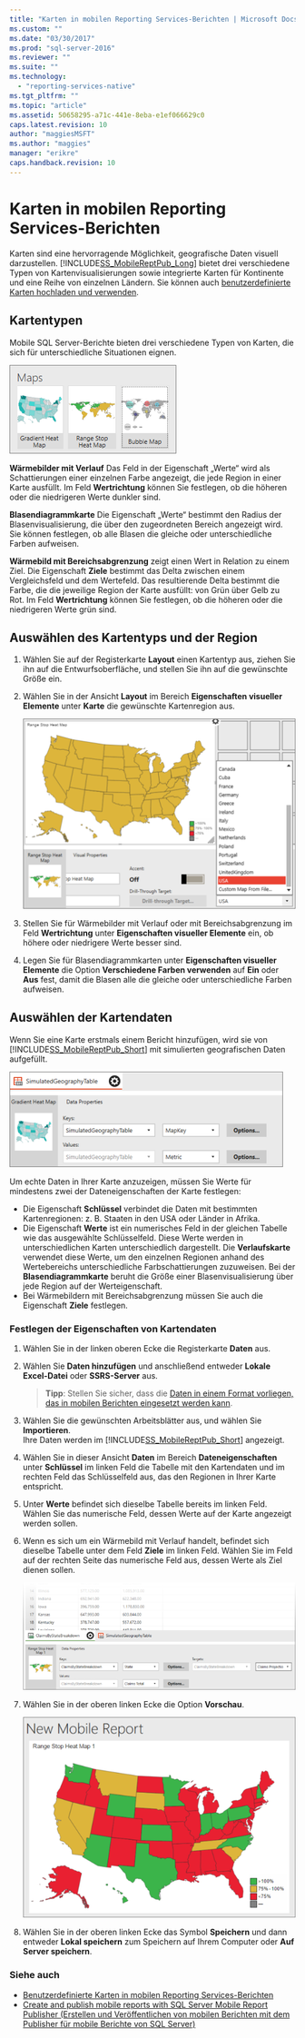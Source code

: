 ```yaml
---
title: "Karten in mobilen Reporting Services-Berichten | Microsoft Docs"
ms.custom: ""
ms.date: "03/30/2017"
ms.prod: "sql-server-2016"
ms.reviewer: ""
ms.suite: ""
ms.technology: 
  - "reporting-services-native"
ms.tgt_pltfrm: ""
ms.topic: "article"
ms.assetid: 50658295-a71c-441e-8eba-e1ef066629c0
caps.latest.revision: 10
author: "maggiesMSFT"
ms.author: "maggies"
manager: "erikre"
caps.handback.revision: 10
---
```

# Karten in mobilen Reporting Services-Berichten
Karten sind eine hervorragende Möglichkeit, geografische Daten visuell darzustellen. [!INCLUDE[SS_MobileReptPub_Long](../../includes/ss-mobilereptpub-long.md)] bietet drei verschiedene Typen von Kartenvisualisierungen sowie integrierte Karten für Kontinente und eine Reihe von einzelnen Ländern. Sie können auch [benutzerdefinierte Karten hochladen und verwenden](../../reporting-services/mobile-reports/custom-maps-in-reporting-services-mobile-reports.md).   
  
## Kartentypen  
  
Mobile SQL Server-Berichte bieten drei verschiedene Typen von Karten, die sich für unterschiedliche Situationen eignen.  
  
![SSMRP_MapsGallery](../../reporting-services/mobile-reports/media/ssmrp-mapsgallery.png)  
  
**Wärmebilder mit Verlauf** Das Feld in der Eigenschaft „Werte“ wird als Schattierungen einer einzelnen Farbe angezeigt, die jede Region in einer Karte ausfüllt. Im Feld **Wertrichtung** können Sie festlegen, ob die höheren oder die niedrigeren Werte dunkler sind.  
  
**Blasendiagrammkarte** Die Eigenschaft „Werte“ bestimmt den Radius der Blasenvisualisierung, die über den zugeordneten Bereich angezeigt wird. Sie können festlegen, ob alle Blasen die gleiche oder unterschiedliche Farben aufweisen.   
  
**Wärmebild mit Bereichsabgrenzung** zeigt einen Wert in Relation zu einem Ziel. Die Eigenschaft **Ziele** bestimmt das Delta zwischen einem Vergleichsfeld und dem Wertefeld. Das resultierende Delta bestimmt die Farbe, die die jeweilige Region der Karte ausfüllt: von Grün über Gelb zu Rot. Im Feld **Wertrichtung** können Sie festlegen, ob die höheren oder die niedrigeren Werte grün sind.  
  
## Auswählen des Kartentyps und der Region  
  
1. Wählen Sie auf der Registerkarte **Layout** einen Kartentyp aus, ziehen Sie ihn auf die Entwurfsoberfläche, und stellen Sie ihn auf die gewünschte Größe ein.  
  
2. Wählen Sie in der Ansicht **Layout** im Bereich **Eigenschaften visueller Elemente** unter **Karte** die gewünschte Kartenregion aus.  
  
   ![SSMRP_SelectMap](../../reporting-services/mobile-reports/media/ssmrp-selectmaps.png)  
  
3. Stellen Sie für Wärmebilder mit Verlauf oder mit Bereichsabgrenzung im Feld **Wertrichtung** unter **Eigenschaften visueller Elemente** ein, ob höhere oder niedrigere Werte besser sind.  
  
7. Legen Sie für Blasendiagrammkarten unter **Eigenschaften visueller Elemente** die Option **Verschiedene Farben verwenden** auf **Ein** oder **Aus** fest, damit die Blasen alle die gleiche oder unterschiedliche Farben aufweisen.  
  
## Auswählen der Kartendaten  
Wenn Sie eine Karte erstmals einem Bericht hinzufügen, wird sie von [!INCLUDE[SS_MobileReptPub_Short](../../includes/ss-mobilereptpub-short.md)] mit simulierten geografischen Daten aufgefüllt.  
  
![SSMRP_MapsData](../../reporting-services/mobile-reports/media/ssmrp-mapsdata.png)  
  
Um echte Daten in Ihrer Karte anzuzeigen, müssen Sie Werte für mindestens zwei der Dateneigenschaften der Karte festlegen:   
* Die Eigenschaft **Schlüssel** verbindet die Daten mit bestimmten Kartenregionen: z. B. Staaten in den USA oder Länder in Afrika.  
* Die Eigenschaft **Werte** ist ein numerisches Feld in der gleichen Tabelle wie das ausgewählte Schlüsselfeld. Diese Werte werden in unterschiedlichen Karten unterschiedlich dargestellt. Die **Verlaufskarte** verwendet diese Werte, um den einzelnen Regionen anhand des Wertebereichs unterschiedliche Farbschattierungen zuzuweisen. Bei der **Blasendiagrammkarte** beruht die Größe einer Blasenvisualisierung über jede Region auf der Werteigenschaft.   
* Bei Wärmebildern mit Bereichsabgrenzung müssen Sie auch die Eigenschaft **Ziele** festlegen.  
  
### Festlegen der Eigenschaften von Kartendaten  
  
1. Wählen Sie in der linken oberen Ecke die Registerkarte **Daten** aus.  
  
2. Wählen Sie **Daten hinzufügen** und anschließend entweder **Lokale Excel-Datei** oder **SSRS-Server** aus.  
  
   > **Tipp**: Stellen Sie sicher, dass die [Daten in einem Format vorliegen, das in mobilen Berichten eingesetzt werden kann](../../reporting-services/mobile-reports/prepare-data-for-reporting-services-mobile-reports.md).  
  
3. Wählen Sie die gewünschten Arbeitsblätter aus, und wählen Sie **Importieren**.  
   Ihre Daten werden im [!INCLUDE[SS_MobileReptPub_Short](../../includes/ss-mobilereptpub-short.md)] angezeigt.  
  
4. Wählen Sie in dieser Ansicht **Daten** im Bereich **Dateneigenschaften** unter **Schlüssel** im linken Feld die Tabelle mit den Kartendaten und im rechten Feld das Schlüsselfeld aus, das den Regionen in Ihrer Karte entspricht.  
  
5. Unter **Werte** befindet sich dieselbe Tabelle bereits im linken Feld. Wählen Sie das numerische Feld, dessen Werte auf der Karte angezeigt werden sollen.   
  
6. Wenn es sich um ein Wärmebild mit Verlauf handelt, befindet sich dieselbe Tabelle unter dem Feld **Ziele** im linken Feld. Wählen Sie im Feld auf der rechten Seite das numerische Feld aus, dessen Werte als Ziel dienen sollen.   
  
   ![SSMRP_MapRangeHeatData](../../reporting-services/mobile-reports/media/ssmrp-maprangeheatdata.png)  
  
7. Wählen Sie in der oberen linken Ecke die Option **Vorschau**.  
  
   ![SSMRP_MapRangeHeatPreview](../../reporting-services/mobile-reports/media/ssmrp-maprangeheatpreview.png)  
     
8. Wählen Sie in der oberen linken Ecke das Symbol **Speichern** und dann entweder **Lokal speichern** zum Speichern auf Ihrem Computer oder **Auf Server speichern**.  
  
### Siehe auch  
-  [Benutzerdefinierte Karten in mobilen Reporting Services-Berichten](../../reporting-services/mobile-reports/custom-maps-in-reporting-services-mobile-reports.md)  
- [Create and publish mobile reports with SQL Server Mobile Report Publisher (Erstellen und Veröffentlichen von mobilen Berichten mit dem Publisher für mobile Berichte von SQL Server)](../../reporting-services/mobile-reports/create-mobile-reports-with-sql-server-mobile-report-publisher.md)  
  
  
